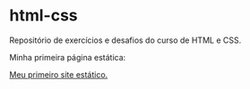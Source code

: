 # html-css
 Repositório de exercícios e desafios do curso de HTML e CSS.

 Minha primeira página estática: 

 <a href="https://stefanorcarvalho.github.io/html-css/tree/main/exercicios/M%C3%B3dulo%20II/d010v2/curiosidades.html"> Meu primeiro site estático. </a>
